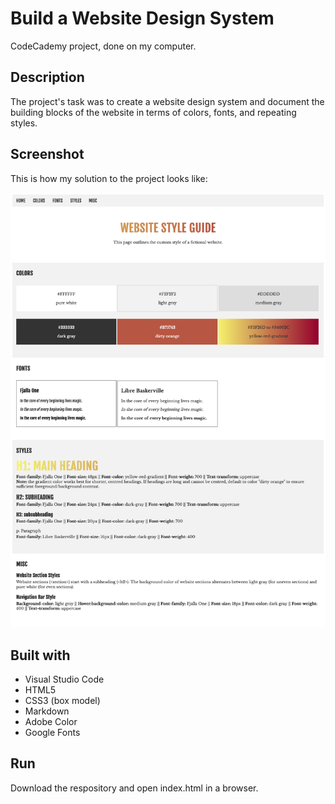 # Build a Website Design System

CodeCademy project, done on my computer. 

## Description

The project's task was to create a website design system and document the building blocks of the website in terms of colors, fonts, and repeating styles. 

## Screenshot

This is how my solution to the project looks like:

![website screenshot](./img/website-design-system.jpeg)

## Built with

* Visual Studio Code
* HTML5
* CSS3 (box model)
* Markdown
* Adobe Color
* Google Fonts

## Run
Download the respository and open index.html in a browser. 
